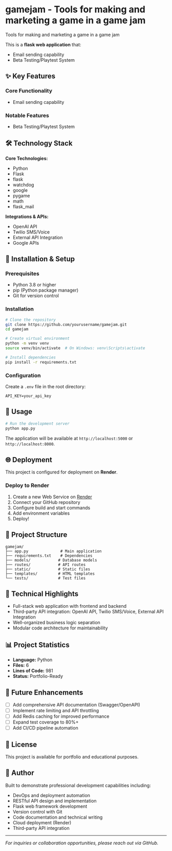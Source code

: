 # gamejam - Tools for making and marketing a game in a game jam

Tools for making and marketing a game in a game jam

This is a **flask web application** that:
- Email sending capability
- Beta Testing/Playtest System

## ✨ Key Features

### Core Functionality
- Email sending capability

### Notable Features
- Beta Testing/Playtest System

## 🛠️ Technology Stack

**Core Technologies:**
- Python
- Flask
- flask
- watchdog
- google
- pygame
- math
- flask_mail

**Integrations & APIs:**
- OpenAI API
- Twilio SMS/Voice
- External API Integration
- Google APIs

## 🚀 Installation & Setup

### Prerequisites

- Python 3.8 or higher
- pip (Python package manager)
- Git for version control

### Installation

```bash
# Clone the repository
git clone https://github.com/yourusername/gamejam.git
cd gamejam

# Create virtual environment
python -m venv venv
source venv/bin/activate  # On Windows: venv\Scripts\activate

# Install dependencies
pip install -r requirements.txt
```

### Configuration

Create a `.env` file in the root directory:

```env
API_KEY=your_api_key
```

## 📖 Usage

```bash
# Run the development server
python app.py
```

The application will be available at `http://localhost:5000` or `http://localhost:8000`.

## 🌐 Deployment

This project is configured for deployment on **Render**.

### Deploy to Render

1. Create a new Web Service on [Render](https://render.com)
2. Connect your GitHub repository
3. Configure build and start commands
4. Add environment variables
5. Deploy!

## 📁 Project Structure

```
gamejam/
├── app.py              # Main application
├── requirements.txt    # Dependencies
├── models/            # Database models
├── routes/            # API routes
├── static/            # Static files
├── templates/         # HTML templates
└── tests/             # Test files
```

## 🔧 Technical Highlights

- Full-stack web application with frontend and backend
- Third-party API integration: OpenAI API, Twilio SMS/Voice, External API Integration
- Well-organized business logic separation
- Modular code architecture for maintainability

## 📊 Project Statistics

- **Language:** Python
- **Files:** 6
- **Lines of Code:** 981
- **Status:** Portfolio-Ready

## 🚧 Future Enhancements

- [ ] Add comprehensive API documentation (Swagger/OpenAPI)
- [ ] Implement rate limiting and API throttling
- [ ] Add Redis caching for improved performance
- [ ] Expand test coverage to 80%+
- [ ] Add CI/CD pipeline automation

## 📄 License

This project is available for portfolio and educational purposes.

## 👤 Author

Built to demonstrate professional development capabilities including:
- DevOps and deployment automation
- RESTful API design and implementation
- Flask web framework development
- Version control with Git
- Code documentation and technical writing
- Cloud deployment (Render)
- Third-party API integration

---

*For inquiries or collaboration opportunities, please reach out via GitHub.*